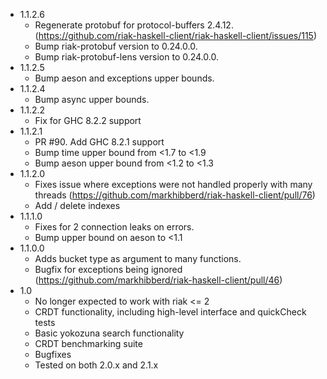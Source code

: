 * 1.1.2.6
  - Regenerate protobuf for protocol-buffers 2.4.12. (https://github.com/riak-haskell-client/riak-haskell-client/issues/115)
  - Bump riak-protobuf version to 0.24.0.0.
  - Bump riak-protobuf-lens version to 0.24.0.0.
* 1.1.2.5
  - Bump aeson and exceptions upper bounds.
* 1.1.2.4
  - Bump async upper bounds.
* 1.1.2.2
  - Fix for GHC 8.2.2 support
* 1.1.2.1
  - PR #90. Add GHC 8.2.1 support
  - Bump time upper bound from <1.7 to <1.9
  - Bump aeson upper bound from <1.2 to <1.3
* 1.1.2.0
  - Fixes issue where exceptions were not handled properly with many threads (https://github.com/markhibberd/riak-haskell-client/pull/76)
  - Add / delete indexes
* 1.1.1.0
  - Fixes for 2 connection leaks on errors.
  - Bump upper bound on aeson to <1.1
* 1.1.0.0
  - Adds bucket type as argument to many functions.
  - Bugfix for exceptions being ignored (https://github.com/markhibberd/riak-haskell-client/pull/46)
* 1.0
  - No longer expected to work with riak <= 2
  - CRDT functionality, including high-level interface
	and quickCheck tests
  - Basic yokozuna search functionality
  - CRDT benchmarking suite
  - Bugfixes
  - Tested on both 2.0.x and 2.1.x
